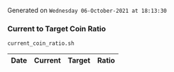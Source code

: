 Generated on `Wednesday 06-October-2021 at 18:13:30`

### Current to Target Coin Ratio
`current_coin_ratio.sh`

Date|Current|Target|Ratio
---|---|---|---
